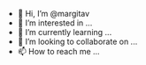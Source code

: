 - 👋 Hi, I’m @margitav
- 👀 I’m interested in ...
- 🌱 I’m currently learning ...
- 💞️ I’m looking to collaborate on ...
- 📫 How to reach me ...

<!---
margitav/margitav is a ✨ special ✨ repository because its `README.md` (this file) appears on your GitHub profile.
You can click the Preview link to take a look at your changes.
--->
